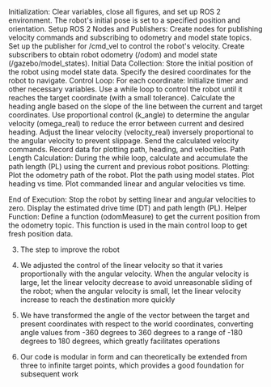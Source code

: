  Initialization: 
Clear variables, close all figures, and set up ROS 2 environment. The robot's initial pose is set to a specified position and orientation.
Setup ROS 2 Nodes and Publishers:
Create nodes for publishing velocity commands and subscribing to odometry and model state topics.
Set up the publisher for /cmd_vel to control the robot's velocity.
Create subscribers to obtain robot odometry (/odom) and model state (/gazebo/model_states).
Initial Data Collection:
Store the initial position of the robot using model state data.
Specify the desired coordinates for the robot to navigate.
 Control Loop:
For each coordinate:
 	     Initialize timer and other necessary variables.
Use a while loop to control the robot until it reaches the target coordinate (with a small tolerance).
Calculate the heading angle based on the slope of the line between the current and target coordinates.
Use proportional control (k_angle) to determine the angular velocity (omega_real) to reduce the error between current and desired heading.
Adjust the linear velocity (velocity_real) inversely proportional to the angular velocity to prevent slippage.
Send the calculated velocity commands.
Record data for plotting path, heading, and velocities.
Path Length Calculation:
During the while loop, calculate and accumulate the path length (PL) using the current and previous robot positions.
Plotting:
Plot the odometry path of the robot.
Plot the path using model states.
Plot heading vs time.
Plot commanded linear and angular velocities vs time.

 End of Execution:
Stop the robot by setting linear and angular velocities to zero.
Display the estimated drive time (DT) and path length (PL).
 Helper Function:
Define a function (odomMeasure) to get the current position from the odometry topic. This function is used in the main control loop to get fresh position data.

3.	The step to improve the robot 

1.	We adjusted the control of the linear velocity so that it varies proportionally with the angular velocity. When the angular velocity is large, let the linear velocity decrease to avoid unreasonable sliding of the robot; when the angular velocity is small, let the linear velocity increase to reach the destination more quickly
2.	We have transformed the angle of the vector between the target and present coordinates with respect to the world coordinates, converting angle values from -360 degrees to 360 degrees to a range of -180 degrees to 180 degrees, which greatly facilitates operations
3.	Our code is modular in form and can theoretically be extended from three to infinite target points, which provides a good foundation for subsequent work
